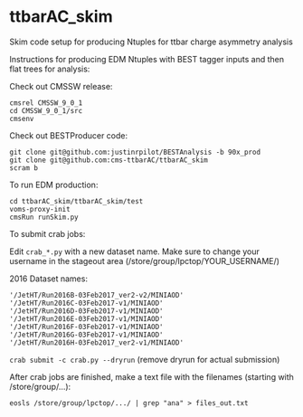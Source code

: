 # ttbarAC_skim
Skim code setup for producing Ntuples for ttbar charge asymmetry analysis


Instructions for producing EDM Ntuples with BEST tagger inputs and then flat trees for analysis:

Check out CMSSW release:
```
cmsrel CMSSW_9_0_1
cd CMSSW_9_0_1/src
cmsenv
```

Check out BESTProducer code:
```
git clone git@github.com:justinrpilot/BESTAnalysis -b 90x_prod
git clone git@github.com:cms-ttbarAC/ttbarAC_skim
scram b
```

To run EDM production:

```
cd ttbarAC_skim/ttbarAC_skim/test
voms-proxy-init
cmsRun runSkim.py
```

To submit crab jobs:

Edit ```crab_*.py``` with a new dataset name.
Make sure to change your username in the stageout area (/store/group/lpctop/YOUR_USERNAME/)

2016 Dataset names:
```
'/JetHT/Run2016B-03Feb2017_ver2-v2/MINIAOD' 
'/JetHT/Run2016C-03Feb2017-v1/MINIAOD' 
'/JetHT/Run2016D-03Feb2017-v1/MINIAOD' 
'/JetHT/Run2016E-03Feb2017-v1/MINIAOD' 
'/JetHT/Run2016F-03Feb2017-v1/MINIAOD' 
'/JetHT/Run2016G-03Feb2017-v1/MINIAOD' 
'/JetHT/Run2016H-03Feb2017_ver2-v1/MINIAOD' 
```

```crab submit -c crab.py --dryrun``` (remove dryrun for actual submission)

After crab jobs are finished, make a text file with the filenames (starting with /store/group/...):

```
eosls /store/group/lpctop/.../ | grep "ana" > files_out.txt
```


